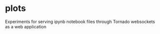 # plots

Experiments for serving ipynb notebook files through Tornado websockets as a web application
